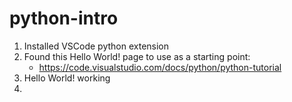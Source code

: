 # python-intro

1. Installed VSCode python extension
2. Found this Hello World! page to use as a starting point:
   - https://code.visualstudio.com/docs/python/python-tutorial
3. Hello World! working
4.
